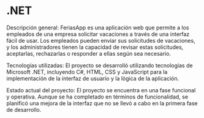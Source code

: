 # .NET
 
Descripción general: FeriasApp es una aplicación web que permite a los empleados de una empresa solicitar vacaciones a través de una interfaz fácil de usar. Los empleados pueden enviar sus solicitudes de vacaciones, y los administradores tienen la capacidad de revisar estas solicitudes, aceptarlas, rechazarlas o responder a ellas según sea necesario.

Tecnologías utilizadas: El proyecto se desarrolló utilizando tecnologías de Microsoft .NET, incluyendo C#, HTML, CSS y JavaScript para la implementación de la interfaz de usuario y la lógica de la aplicación.

Estado actual del proyecto: El proyecto se encuentra en una fase funcional y operativa. Aunque se ha completado en términos de funcionalidad, se planificó una mejora de la interfaz que no se llevó a cabo en la primera fase de desarrollo.
